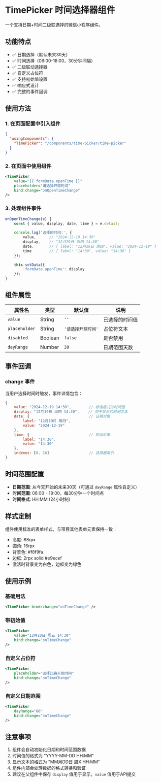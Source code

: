 # TimePicker 时间选择器组件

一个支持日期+时间二级联选择的微信小程序组件。

## 功能特点

- ✅ 日期选择（默认未来30天）
- ✅ 时间选择（06:00-18:00，30分钟间隔）
- ✅ 二级联动选择器
- ✅ 自定义占位符
- ✅ 支持初始值设置
- ✅ 响应式设计
- ✅ 完整的事件回调

## 使用方法

### 1. 在页面配置中引入组件

```json
{
  "usingComponents": {
    "TimePicker": "/components/time-picker/time-picker"
  }
}
```

### 2. 在页面中使用组件

```xml
<TimePicker 
    value="{{ formData.openTime }}"
    placeholder="请选择开球时间"
    bind:change="onOpenTimeChange"
/>
```

### 3. 处理组件事件

```javascript
onOpenTimeChange(e) {
    const { value, display, date, time } = e.detail;
    
    console.log('选择的时间:', {
        value,      // "2024-12-19 14:30"
        display,    // "12月19日 周四 14:30"
        date,       // { label: "12月19日 周四", value: "2024-12-19" }
        time        // { label: "14:30", value: "14:30" }
    });
    
    this.setData({
        'formData.openTime': display
    });
}
```

## 组件属性

| 属性名 | 类型 | 默认值 | 说明 |
|--------|------|--------|------|
| `value` | String | `''` | 已选择的时间值 |
| `placeholder` | String | `'请选择开球时间'` | 占位符文本 |
| `disabled` | Boolean | `false` | 是否禁用 |
| `dayRange` | Number | `30` | 日期范围天数 |

## 事件回调

### change 事件

当用户选择时间时触发，事件详情包含：

```javascript
{
    value: "2024-12-19 14:30",        // 标准格式的时间值
    display: "12月19日 周四 14:30",    // 用于显示的时间文本
    date: {                           // 日期对象
        label: "12月19日 周四",
        value: "2024-12-19"
    },
    time: {                           // 时间对象
        label: "14:30",
        value: "14:30"
    },
    indexes: [0, 16]                  // 选择器索引
}
```

## 时间范围配置

- **日期范围**: 从今天开始的未来30天（可通过 `dayRange` 属性自定义）
- **时间范围**: 06:00 - 18:00，每30分钟一个时间点
- **时间格式**: HH:MM (24小时制)

## 样式定制

组件使用标准的表单样式，与项目其他表单元素保持一致：

- 高度: 88rpx
- 圆角: 16rpx  
- 背景色: #f8f9fa
- 边框: 2rpx solid #e9ecef
- 激活时背景变为白色，边框变为绿色

## 使用示例

### 基础用法
```xml
<TimePicker bind:change="onTimeChange" />
```

### 带初始值
```xml
<TimePicker 
    value="12月20日 周五 14:30" 
    bind:change="onTimeChange" 
/>
```

### 自定义占位符
```xml
<TimePicker 
    placeholder="选择比赛开始时间"
    bind:change="onTimeChange" 
/>
```

### 自定义日期范围
```xml
<TimePicker 
    dayRange="60"
    bind:change="onTimeChange" 
/>
```

## 注意事项

1. 组件会自动初始化日期和时间范围数据
2. 时间值的格式为 "YYYY-MM-DD HH:MM"
3. 显示文本的格式为 "MM月DD日 周X HH:MM"
4. 组件内部会处理数据的格式转换和验证
5. 建议在父组件中保存 `display` 值用于显示，`value` 值用于API提交 